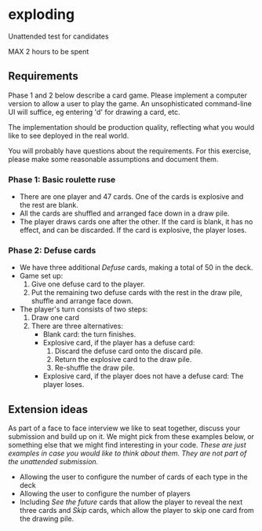 # exploding

Unattended test for candidates

MAX 2 hours to be spent

## Requirements

Phase 1 and 2 below describe a card game. Please implement a computer version to allow a user to play the game. An unsophisticated command-line UI will suffice, eg entering 'd' for drawing a card, etc.

The implementation should be production quality, reflecting what you would like to see deployed in the real world.

You will probably have questions about the requirements. For this exercise, please make some reasonable assumptions and document them.


### Phase 1: Basic roulette ruse

* There are one player and 47 cards. One of the cards is explosive and the rest are blank.
* All the cards are shuffled and arranged face down in a draw pile.
* The player draws cards one after the other. If the card is blank, it has no effect, and can be discarded. If the card is explosive, the player loses.


### Phase 2: Defuse cards

* We have three additional _Defuse_ cards, making a total of 50 in the deck.
* Game set up:
  1. Give one defuse card to the player.
  2. Put the remaining two defuse cards with the rest in the draw pile, shuffle and arrange face down.
* The player's turn consists of two steps:
   1. Draw one card
   2. There are three alternatives:
      * Blank card: the turn finishes.
      * Explosive card, if the player has a defuse card: 
        1. Discard the defuse card onto the discard pile.
        2. Return the explosive card to the draw pile.
        3. Re-shuffle the draw pile.
      * Explosive card, if the player does not have a defuse card: The player loses.


## Extension ideas

As part of a face to face interview we like to seat together, discuss your submission and build up on it. We might pick from these examples below, or something else that we might find interesting in your code. _These are just examples in case you would like to think about them. They are not part of the unattended submission._

* Allowing the user to configure the number of cards of each type in the deck
* Allowing the user to configure the number of players
* Including _See the future_ cards that allow the player to reveal the next three cards and _Skip_ cards, which allow the player to skip one card from the drawing pile.
